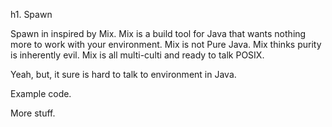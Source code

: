 h1. Spawn

Spawn in inspired by Mix. Mix is a build tool for Java that wants nothing more
to work with your environment. Mix is not Pure Java. Mix thinks purity is
inherently evil. Mix is all multi-culti and ready to talk POSIX.

Yeah, but, it sure is hard to talk to environment in Java.

Example code.

More stuff.
